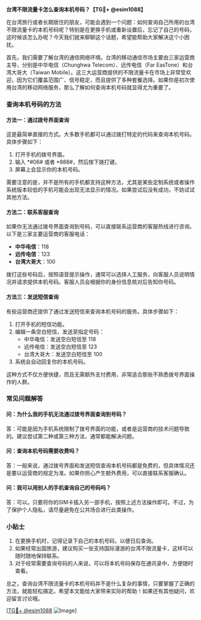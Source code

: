 **台湾不限流量卡怎么查询本机号码？【TG💪+ @esim1088】**

在台湾旅行或者长期居住的朋友，可能会遇到一个问题：如何查询自己所用的台湾不限流量卡的本机号码呢？特别是在更换手机或重新设置后，忘记了自己的号码，这时候该怎么办呢？今天我们就来聊聊这个话题，希望能帮助大家解决这个小困扰。

首先，我们需要了解台湾的通信网络环境。台湾的移动通信市场主要由三家运营商主导，分别是中华电信（Chunghwa Telecom）、远传电信（Far EasTone）和台湾大哥大（Taiwan Mobile）。这三大运营商提供的不限流量卡在市场上非常受欢迎，因为它们覆盖范围广、信号稳定，而且提供了多种套餐选择。如果你是初次使用台湾的移动网络服务，那么了解如何查询本机号码就显得尤为重要了。

### 查询本机号码的方法

#### 方法一：通过拨号界面查询

这是最简单直接的方式。大多数手机都可以通过拨打特定的代码来查询本机号码。具体步骤如下：

1. 打开手机的拨号界面。
2. 输入 *#06# 或者 *888#，然后按下拨打键。
3. 屏幕上会显示你的本机号码。

需要注意的是，并不是所有的手机都支持这种方法，尤其是某些定制系统或者操作系统版本较低的手机可能会出现无法显示的情况。如果尝试后没有成功，不妨试试其他方法。

#### 方法二：联系客服查询

如果你无法通过拨号界面查询到号码，可以直接联系运营商的客服热线进行咨询。以下是三家主要运营商的客服电话：

- **中华电信**：118
- **远传电信**：123
- **台湾大哥大**：100

拨打这些号码后，按照语音提示操作，通常可以选择人工服务，向客服人员说明情况并请求提供本机号码。客服人员会根据你的身份信息核对后告知你号码。

#### 方法三：发送短信查询

有些运营商还提供了通过发送短信来查询本机号码的服务。具体步骤如下：

1. 打开手机的短信功能。
2. 编辑一条空白短信，发送至指定号码：
   - 中华电信：发送空白短信至 118
   - 远传电信：发送空白短信至 123
   - 台湾大哥大：发送空白短信至 100
3. 系统会自动回复你的本机号码。

这种方式不仅方便快捷，而且无需额外支付费用，非常适合那些不熟悉拨号界面操作的人群。

### 常见问题解答

#### 问：为什么我的手机无法通过拨号界面查询到号码？

答：可能是因为手机系统限制了拨号界面的功能，或者是运营商的技术问题导致的。建议尝试第二种或第三种方法，通常都能解决问题。

#### 问：查询本机号码需要收费吗？

答：一般来说，通过拨号界面和发送短信查询本机号码都是免费的，但具体情况还是要以运营商的规定为准。如果你担心产生额外费用，可以直接联系客服确认。

#### 问：我可以用别人的手机查询自己的号码吗？

答：可以。只要将你的SIM卡插入另一部手机，按照上述方法操作即可。不过，为了保护个人隐私，请尽量避免在公共场合进行此类操作。

### 小贴士

1. 在更换手机时，记得记录下自己的本机号码，以便日后查询。
2. 如果经常出国旅游，建议购买一张支持国际漫游的台湾不限流量卡，这样可以随时随地保持联系。
3. 对于经常需要查询号码的人来说，可以将本机号码保存在通讯录中，方便随时查看。

总之，查询台湾不限流量卡的本机号码并不是什么复杂的事情，只要掌握了正确的方法，就能轻松搞定。希望本文能给大家带来实际的帮助！如果还有其他疑问，欢迎留言讨论哦。

[[TG💪+ @esim1088](https://t.me/s/esim1088) ![Image](https://i.postimg.cc/4NQfJmqS/Snipaste-2025-05-13-00-14-12.png)]